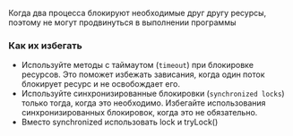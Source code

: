 Когда два процесса блокируют необходимые друг другу ресурсы, поэтому не могут продвинуться в выполнении программы

### Как их избегать

- Используйте методы с таймаутом (`timeout`) при блокировке ресурсов. Это поможет избежать зависания, когда один поток блокирует ресурс и не освобождает его.
- Используйте синхронизированные блокировки (`synchronized locks`) только тогда, когда это необходимо. Избегайте использования синхронизированных блокировок, когда это не обязательно.
- Вместо synchronized использовать lock и tryLock()